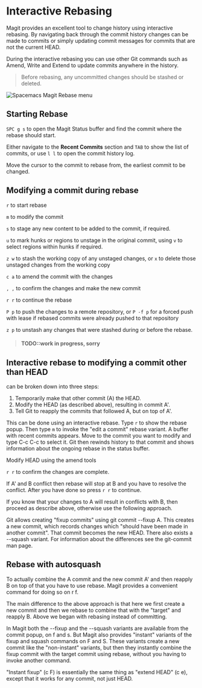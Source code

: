# Interactive Rebasing
Magit provides an excellent tool to change history using interactive rebasing.  By navigating back through the commit history changes can be made to commits or simply updating commit messages for commits that are not the current HEAD.

During the interactive rebasing you can use other Git commands such as Amend, Write and Extend to update commits anywhere in the history.

> Before rebasing, any uncommitted changes should be stashed or deleted.

![Spacemacs Magit Rebase menu](https://raw.githubusercontent.com/practicalli/graphic-design/live/editors/spacemacs/screenshots/spacemacs-magit-rebase-menu.png)

<!-- Editing required for this video -->
<!-- {% youtube %} -->
<!-- https://youtu.be/On0PqSCdKR4 -->
<!-- {% endyoutube %} -->


## Starting Rebase
`SPC g s` to open the Magit Status buffer and find the commit where the rebase should start.

Either navigate to the **Recent Commits** section and `TAB` to show the list of commits, or use `l l` to open the commit history log.

Move the cursor to the commit to rebase from, the earliest commit to be changed.

## Modifying a commit during rebase
`r` to start rebase

`m` to modify the commit

`s` to stage any new content to be added to the commit, if required.

`u` to mark hunks or regions to unstage in the original commit, using `v` to select regions within hunks if required.

`z w` to stash the working copy of any unstaged changes, or `x` to delete those unstaged changes from the working copy

`c a` to amend the commit with the changes

`, ,` to confirm the changes and make the new commit

`r r` to continue the rebase

`P p` to push the changes to a remote repository, or `P -f p` for a forced push with lease if rebased commits were already pushed to that repository

`z p` to unstash any changes that were stashed during or before the rebase.




> #### TODO::work in progress, sorry

<!-- > #### TODO::work in progress, sorry -->

<!-- ## Fixing up -->


<!-- ## Squashing -->



## Interactive rebase to modifying a commit other than HEAD

can be broken down into three steps:

1. Temporarily make that other commit (A) the HEAD.
2. Modify the HEAD (as described above), resulting in commit A'.
3. Tell Git to reapply the commits that followed A, but on top of A'.

This can be done using an interactive rebase. Type `r` to show the rebase popup. Then type `m` to invoke the "edit a commit" rebase variant. A buffer with recent commits appears. Move to the commit you want to modify and type C-c C-c to select it. Git then rewinds history to that commit and shows information about the ongoing rebase in the status buffer.

Modify HEAD using the amend tools

`r r` to confirm the changes are complete.

If A' and B conflict then rebase will stop at B and you have to resolve the conflict. After you have done so press `r r` to continue.

If you know that your changes to A will result in conflicts with B, then proceed as describe above, otherwise use the following approach.


Git allows creating "fixup commits" using git commit --fixup A. This creates a new commit, which records changes which "should have been made in another commit". That commit becomes the new HEAD. There also exists a --squash variant. For information about the differences see the git-commit man page.

## Rebase with autosquash

To actually combine the A commit and the new commit A' and then reapply B on top of that you have to use rebase. Magit provides a convenient command for doing so on r f.

The main difference to the above approach is that here we first create a new commit and then we rebase to combine that with the "target" and reapply B. Above we began with rebasing instead of committing.

In Magit both the --fixup and the --squash variants are available from the commit popup, on f and s. But Magit also provides "instant" variants of the fixup and squash commands on F and S. These variants create a new commit like the "non-instant" variants, but then they instantly combine the fixup commit with the target commit using rebase, without you having to invoke another command.

"Instant fixup" (c F) is essentially the same thing as "extend HEAD" (c e), except that it works for any commit, not just HEAD.
